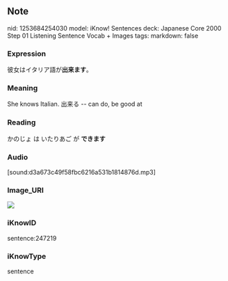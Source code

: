 ## Note
nid: 1253684254030
model: iKnow! Sentences
deck: Japanese Core 2000 Step 01 Listening Sentence Vocab + Images
tags: 
markdown: false

### Expression
<!DOCTYPE html>
<title></title>
彼女はイタリア語が<b>出来ます</b>。



### Meaning
She knows Italian.
出来る -- can do, be good at

### Reading
<!DOCTYPE html>
<title></title>
かのじょ は いたりあご が <b>できます</b>



### Audio
[sound:d3a673c49f58fbc6216a531b1814876d.mp3]

### Image_URI
<!DOCTYPE html>
<title></title>
<img src="9e2ab20ea11a197b2ef0a77863707244.jpg">



### iKnowID
sentence:247219

### iKnowType
sentence
